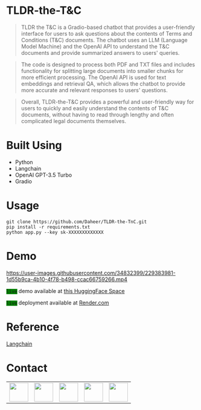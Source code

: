 # TLDR-the-T&C
> TLDR the T&amp;C is a Gradio-based chatbot that provides a user-friendly interface for users to ask questions about the contents of Terms and Conditions (T&C) documents. The chatbot uses an LLM (Language Model Machine) and the OpenAI API to understand the T&C documents and provide summarized answers to users' queries.

> The code is designed to process both PDF and TXT files and includes functionality for splitting large documents into smaller chunks for more efficient processing. The OpenAI API is used for text embeddings and retrieval QA, which allows the chatbot to provide more accurate and relevant responses to users' questions.

> Overall, TLDR-the-T&C provides a powerful and user-friendly way for users to quickly and easily understand the contents of T&C documents, without having to read through lengthy and often complicated legal documents themselves.

# Built Using

- Python
- Langchain
- OpenAI GPT-3.5 Turbo
- Gradio

# Usage

    git clone https://github.com/Daheer/TLDR-the-TnC.git 
    pip install -r requirements.txt
    python app.py --key sk-XXXXXXXXXXXXX

# Demo

https://user-images.githubusercontent.com/34832399/229383981-1d55b9ca-4b10-4f78-b498-ccac66759266.mp4


<code style="background-color:green">live</code> demo available at [this HuggingFace Space](https://huggingface.co/spaces/deedax/TLDR-the-TnC)

<code style="background-color:green">live</code> deployment available at [Render.com](https://tldr-the-tandc.onrender.com/tldr-bot/)

# Reference

[Langchain](https://langchain.readthedocs.io/)

# Contact


<table align = 'center'>
    <tbody>
        <tr>
            <td><a href="mailto: dahiru.ibrahim@outlook.com">
            <img height="50" src="https://www.vectorlogo.zone/logos/gmail/gmail-ar21.svg" />
            </a></td>
            <td><a href="https://www.youtube.com/@deedaxinc">
            <img height="50" src="https://www.vectorlogo.zone/logos/youtube/youtube-ar21.svg" />
            </a></td>
            <td><a href="https://github.com/Daheer/TLDR-the-TnC">
            <img height="50" src="https://www.vectorlogo.zone/logos/github/github-ar21.svg" />
            </a></td>
            <td><a href="https://twitter.com/DeedaxInc">
            <img height="50" src="https://www.vectorlogo.zone/logos/twitter/twitter-ar21.svg" />
            </a></td>
            <td><a href="http://instagram.com/deedax_inc">
            <img height="50" src="https://www.vectorlogo.zone/logos/instagram/instagram-ar21.svg"/>
            </a></td>
        </tr>
    </tbody>
</table>

